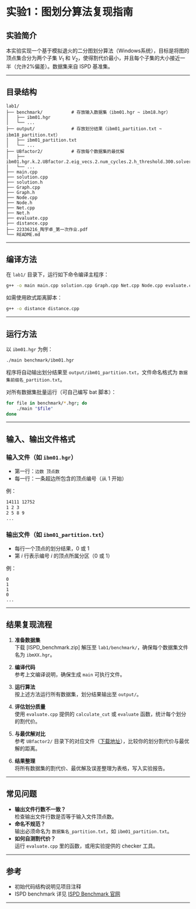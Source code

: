 # 实验1：图划分算法复现指南

## 实验简介

本实验实现一个基于模拟退火的二分图划分算法（Windows系统），目标是将图的顶点集合分为两个子集 $V_1$ 和 $V_2$，使得割代价最小，并且每个子集的大小接近一半（允许2%偏差）。数据集来自 ISPD 基准集。

---

## 目录结构

```
lab1/
├── benchmark/           # 存放输入数据集（ibm01.hgr ~ ibm18.hgr）
│   ├── ibm01.hgr
│   └── ...
├── output/              # 存放划分结果（ibm01_partition.txt ~ ibm18_partition.txt）
│   ├── ibm01_partition.txt
│   └── ...
├── UBfactor2/           # 存放每个数据集的最优解
│   ├── ibm01.hgr.k.2.UBfactor.2.eig_vecs.2.num_cycles.2.h_threshold.300.solver_iters.80.spec_iters.2.best_solns.5.seed,0
│   └── ...
├── main.cpp
├── solution.cpp
├── solution.h
├── Graph.cpp
├── Graph.h
├── Node.cpp
├── Node.h
├── Net.cpp
├── Net.h
├── evaluate.cpp
├── distance.cpp
├── 22336216_陶宇卓_第一次作业.pdf
└── README.md            
```

---

## 编译方法

在 `lab1/` 目录下，运行如下命令编译主程序：

```bash
g++ -o main main.cpp solution.cpp Graph.cpp Net.cpp Node.cpp evaluate.cpp
```

如需使用欧式距离脚本：

```bash
g++ -o distance distance.cpp
```

---

## 运行方法

以 `ibm01.hgr` 为例：

```bash
./main benchmark/ibm01.hgr
```

程序将自动输出划分结果至 `output/ibm01_partition.txt`，文件命名格式为 `数据集前缀名_partition.txt`。

对所有数据集批量运行（可自己编写 bat 脚本）：

```bash
for file in benchmark/*.hgr; do
    ./main "$file"
done
```

---

## 输入、输出文件格式

### 输入文件（如 `ibm01.hgr`）

- 第一行：`边数 顶点数`
- 每一行：一条超边所包含的顶点编号（从 1 开始）

例：

```txt
14111 12752
1 2 3
2 5 8 9
...
```

### 输出文件（如 `ibm01_partition.txt`）

- 每行一个顶点的划分结果，0 或 1
- 第 $i$ 行表示编号 $i$ 的顶点所属分区（0 或 1）

例：

```
0
1
1
0
...
```

---

## 结果复现流程

1. **准备数据集**  
   下载 [ISPD_benchmark.zip] 解压至 `lab1/benchmark/`，确保每个数据集文件名为 `ibmXX.hgr`。

2. **编译代码**  
   参考上文编译说明，确保生成 `main` 可执行文件。

3. **运行算法**  
   按上述方法运行所有数据集，划分结果输出至 `output/`。

4. **评估划分质量**  
   使用 `evaluate.cpp` 提供的 `calculate_cut` 或 `evaluate` 函数，统计每个划分的割代价。

5. **与最优解对比**  
   参考 `UBfactor2/` 目录下的对应文件（[下载地址](https://github.com/TILOS-AI-Institute/HypergraphPartitioning/tree/main/K_specpart_solutions/ISPD_benchmarks/ub_factor_2/2_way)），比较你的划分割代价与最优解的距离。

6. **结果整理**  
   将所有数据集的割代价、最优解及误差整理为表格，写入实验报告。

---

## 常见问题

- **输出文件行数不一致？**  
  检查输出文件行数是否等于输入文件顶点数。
- **命名不规范？**  
  输出必须命名为 `数据集名_partition.txt`，如 `ibm01_partition.txt`。
- **如何自测割代价？**  
  运行 `evaluate.cpp` 里的函数，或用实验提供的 checker 工具。

---

## 参考

- 初始代码结构说明见项目注释
- ISPD benchmark 详见 [ISPD Benchmark 官网](https://www2.eecs.berkeley.edu/Research/Projects/CS/eda/benchmarks/ispd98.html)

---
